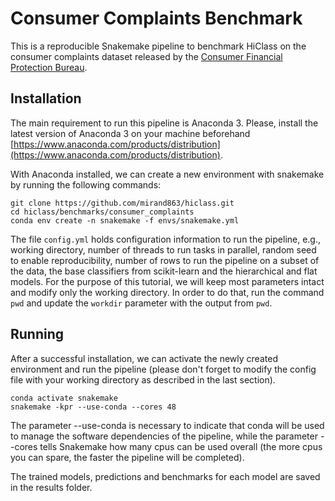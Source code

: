 # Consumer Complaints Benchmark

This is a reproducible Snakemake pipeline to benchmark HiClass on the consumer complaints dataset released by the [Consumer Financial Protection Bureau](https://www.consumerfinance.gov/data-research/consumer-complaints/).

## Installation

The main requirement to run this pipeline is Anaconda 3. Please, install the latest version of Anaconda 3 on your machine beforehand [https://www.anaconda.com/products/distribution](https://www.anaconda.com/products/distribution).

With Anaconda installed, we can create a new environment with snakemake by running the following commands:

```
git clone https://github.com/mirand863/hiclass.git
cd hiclass/benchmarks/consumer_complaints
conda env create -n snakemake -f envs/snakemake.yml
```

The file `config.yml` holds configuration information to run the pipeline, e.g., working directory, number of threads to run tasks in parallel, random seed to enable reproducibility, number of rows to run the pipeline on a subset of the data, the base classifiers from scikit-learn and the hierarchical and flat models. For the purpose of this tutorial, we will keep most parameters intact and modify only the working directory. In order to do that, run the command `pwd` and update the `workdir` parameter with the output from `pwd`.

## Running

After a successful installation, we can activate the newly created environment and run the pipeline (please don't forget to modify the config file with your working directory as described in the last section).

```
conda activate snakemake
snakemake -kpr --use-conda --cores 48
```

The parameter --use-conda is necessary to indicate that conda will be used to manage the software dependencies of the pipeline, while the parameter --cores tells Snakemake how many cpus can be used overall (the more cpus you can spare, the faster the pipeline will be completed).

The trained models, predictions and benchmarks for each model are saved in the results folder.
